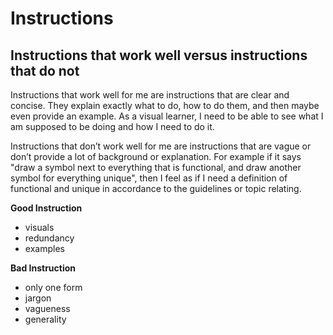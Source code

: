 # Instructions
## Instructions that work well versus instructions that do not
Instructions that work well for me are instructions that are clear and concise. They explain exactly what to do, how to do them, and then maybe even provide an example. As a visual learner, I need to be able to see what I am supposed to  be doing and  how I need to do it.

Instructions that don’t work well for me are instructions that are vague or don’t provide a lot of background or explanation. For example if it says "draw a symbol next to everything that is functional, and draw another symbol for everything unique", then I feel as if I need a definition of functional and unique in accordance to the guidelines or topic relating. 

**Good Instruction**
- visuals
- redundancy
- examples

**Bad Instruction**
- only one form
- jargon
- vagueness
- generality

